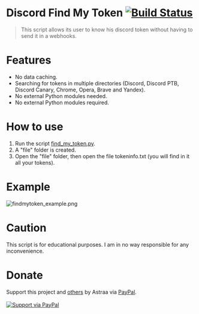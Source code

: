 # Discord Find My Token [![Build Status](https://img.shields.io/badge/covarage-100%25-succes)]()

> This script allows its user to know his discord token without having to send it in a webhooks.

# Features
 - No data caching.
 - Searching for tokens in multiple directories (Discord, Discord PTB, Discord Canary, Chrome, Opera, Brave and Yandex).
 - No external Python modules needed.
 - No external Python modules required.

# How to use
 1. Run the script [find_my_token.py](find_my_token.py).
 2. A "file" folder is created.
 3. Open the "file" folder, then open the file tokeninfo.txt (you will find in it all your tokens).

# Example
![findmytoken_example.png](https://cdn.discordapp.com/attachments/778283706388709376/880754805168046080/test_censored.jpg)

# Caution
This script is for educational purposes. I am in no way responsible for any inconvenience.

# Donate
Support this project and [others](https://github.com/AstraaDev) by Astraa via [PayPal](https://www.paypal.com/).
<br>
<br>
<a href="https://www.paypal.me/fmrhrt/">
  <img alt="Support via PayPal" src="https://cdn.rawgit.com/twolfson/paypal-github-button/1.0.0/dist/button.svg"/>
</a>
